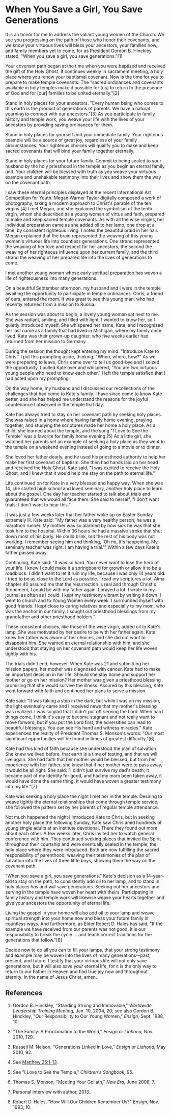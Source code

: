 # When You Save a Girl, You Save Generations

It is an honor for me to address the valiant young women of the Church. We see
you progressing on the path of those who honor their covenants, and we know
your virtuous lives will bless your ancestors, your families now, and family
members yet to come, for as President Gordon B. Hinckley stated, "When you
save a girl, you save generations."[1]

Your covenant path began at the time when you were baptized and received the
gift of the Holy Ghost. It continues weekly in sacrament meeting, a holy place
where you renew your baptismal covenant. Now is the time for you to prepare to
make temple covenants. The "sacred ordinances and covenants available in holy
temples make it possible for [us] to return to the presence of God and for
[our] families to be united eternally."[2]

Stand in holy places for your ancestors. "Every human being who comes to this
earth is the product of generations of parents. We have a natural yearning to
connect with our ancestors."[3] As you participate in family history and
temple work, you weave your life with the lives of your ancestors by providing
saving ordinances for them.

Stand in holy places for yourself and your immediate family. Your righteous
example will be a source of great joy, regardless of your family
circumstances. Your righteous choices will qualify you to make and keep sacred
covenants that will bind your family together eternally.

Stand in holy places for your future family. Commit to being sealed to your
husband by the holy priesthood in the temple as you begin an eternal family
unit. Your children will be blessed with truth as you weave your virtuous
example and unshakable testimony into their lives and show them the way on the
covenant path.

I saw these eternal principles displayed at the recent International Art
Competition for Youth. Megan Warner Taylor digitally composed a work of
photography, taking a modern approach to Christ's parable of the ten
virgins.[4] I met Megan, and she explained the symbolism of the tenth virgin,
whom she described as a young woman of virtue and faith, prepared to make and
keep sacred temple covenants. As with all the wise virgins, her individual
preparation came as she added oil to her lamp, one drop at a time, by
consistent righteous living. I noted the beautiful braid in her hair. Megan
explained that the braid represented the weaving of this young woman's
virtuous life into countless generations. One strand represented the weaving
of her love and respect for her ancestors, the second the weaving of her
righteous influence upon her current family, and the third strand the weaving
of her prepared life into the lives of generations to come.

I met another young woman whose early spiritual preparation has woven a life
of righteousness into many generations.

On a beautiful September afternoon, my husband and I were in the temple
awaiting the opportunity to participate in temple ordinances. Chris, a friend
of ours, entered the room. It was great to see this young man, who had
recently returned from a mission to Russia.

As the session was about to begin, a lovely young woman sat next to me. She
was radiant, smiling, and filled with light. I wanted to know her, so I
quietly introduced myself. She whispered her name, Kate, and I recognized her
last name as a family that had lived in Michigan, where my family once lived.
Kate was their grown-up daughter, who five weeks earlier had returned from her
mission to Germany.

During the session the thought kept entering my mind: "Introduce Kate to
Chris." I put this prompting aside, thinking, "When, where, how?" As we were
preparing to leave, Chris came over to tell us good-bye and I seized the
opportunity. I pulled Kate over and whispered, "You are two virtuous young
people who need to know each other." I left the temple satisfied that I had
acted upon my prompting.

On the way home, my husband and I discussed our recollections of the
challenges that had come to Kate's family. I have since come to know Kate
better, and she has helped me understand the reasons for the joyful
countenance I observed in the temple that day.

Kate has always tried to stay on her covenant path by seeking holy places. She
was raised in a home where having family home evening, praying together, and
studying the scriptures made her home a holy place. As a child, she learned
about the temple, and the song "I Love to See the Temple" was a favorite for
family home evening.[5] As a little girl, she watched her parents set an
example of seeking a holy place as they went to the temple on a weekend
evening instead of going to a movie or to dinner.

She loved her father dearly, and he used his priesthood authority to help her
make her first covenant of baptism. She then had hands laid on her head and
received the Holy Ghost. Kate said, "I was excited to receive the Holy Ghost,
and I knew that it would help me stay on the path to eternal life."

Life continued on for Kate in a very blessed and happy way. When she was 14,
she started high school and loved seminary, another holy place to learn about
the gospel. One day her teacher started to talk about trials and guaranteed
that we would all face them. She said to herself, "I don't want trials; I
don't want to hear this."

It was just a few weeks later that her father woke up on Easter Sunday
extremely ill. Kate said: "My father was a very healthy person; he was a
marathon runner. My mother was so alarmed by how sick he was that she took him
to the hospital. Within 36 hours he had a massive stroke that shut down most
of his body. He could blink, but the rest of his body was not working. I
remember seeing him and thinking, 'Oh no, it's happening. My seminary teacher
was right. I am having a trial.'" Within a few days Kate's father passed away.

Continuing, Kate said: "It was so hard. You never want to lose the hero of
your life. I knew I could make it a springboard for growth or allow it to be a
roadblock. I didn't want to let it ruin my life, because I was only 14 years
old. I tried to be as close to the Lord as possible. I read my scriptures a
lot. Alma chapter 40 assured me that the resurrection is real and through
Christ's Atonement, I could be with my father again. I prayed a lot. I wrote
in my journal as often as I could. I kept my testimony vibrant by writing it
down. I went to church and to Young Women every week. I surrounded myself with
good friends. I kept close to caring relatives and especially to my mom, who
was the anchor in our family. I sought out priesthood blessings from my
grandfather and other priesthood holders."

These consistent choices, like those of the wise virgin, added oil to Kate's
lamp. She was motivated by her desire to be with her father again. Kate knew
her father was aware of her choices, and she did not want to disappoint him.
She wanted an eternal relationship with him, and she understood that staying
on her covenant path would keep her life woven tightly with his.

The trials didn't end, however. When Kate was 21 and submitting her mission
papers, her mother was diagnosed with cancer. Kate had to make an important
decision in her life. Should she stay home and support her mother or go on her
mission? Her mother was given a priesthood blessing promising that she would
survive the illness. Assured by this blessing, Kate went forward with faith
and continued her plans to serve a mission.

Kate said: "It was taking a step in the dark, but while I was on my mission,
the light eventually came and I received news that my mother's blessing was
realized. I was so glad that I didn't put off serving the Lord. When hard
things come, I think it's easy to become stagnant and not really want to move
forward, but if you put the Lord first, the adversities can lead to beautiful
blessings. You can see His hand and witness miracles." Kate experienced the
reality of President Thomas S. Monson's words: "Our most significant
opportunities will be found in times of greatest difficulty."[6]

Kate had this kind of faith because she understood the plan of salvation. She
knew we lived before, that earth is a time of testing, and that we will live
again. She had faith that her mother would be blessed, but from her experience
with her father, she knew that if her mother were to pass away, it would be
all right. She said: "I didn't just survive my dad's death; it became part of
my identity for good, and had my mom been taken away, it would have done the
same thing. It would have woven a greater testimony into my life."[7]

Kate was seeking a holy place the night I met her in the temple. Desiring to
weave tightly the eternal relationships that come through temple service, she
followed the pattern set by her parents of regular temple attendance.

Not much happened the night I introduced Kate to Chris, but in seeking another
holy place the following Sunday, Kate saw Chris amid hundreds of young single
adults at an institute devotional. There they found out more about each other.
A few weeks later, Chris invited her to watch general conference with him.
They continued seeking places that invited the Spirit throughout their
courtship and were eventually sealed in the temple, the holy place where they
were introduced. Both are now fulfilling the sacred responsibility of
parenthood, weaving their testimonies of the plan of salvation into the lives
of three little boys, showing them the way on the covenant path.

"When you save a girl, you save generations." Kate's decision as a 14-year-old
to stay on the path, to consistently add oil to her lamp, and to stand in holy
places _has_ and _will_ save generations. Seeking out her ancestors and
serving in the temple have woven her heart with theirs. Participating in
family history and temple work will likewise weave your hearts together and
give your ancestors the opportunity of eternal life.

Living the gospel in your home will also add oil to your lamp and weave
spiritual strength into your home now and bless your future family in
countless ways. And furthermore, as Elder Robert D. Hales has said, "If the
example we have received from our parents was not good, it is our
responsibility to break the cycle ... and teach correct traditions for the
generations that follow."[8]

Decide now to do all you can to fill your lamps, that your strong testimony
and example may be woven into the lives of many generations--past, present,
and future. I testify that your virtuous life will not only save generations,
but it will also save _your_ eternal life, for it is the only way to return to
our Father in Heaven and find true joy now and throughout eternity. In the
name of Jesus Christ, amen.

## References

  1. Gordon B. Hinckley, "Standing Strong and Immovable," _Worldwide Leadership Training Meeting,_ Jan. 10, 2004, 20; see also Gordon B. Hinckley, "Our Responsibility to Our Young Women," _Ensign,_ Sept. 1988, 10.

  2. "The Family: A Proclamation to the World," _Ensign_ or _Liahona,_ Nov. 2010, 129.

  3. Russell M. Nelson, "Generations Linked in Love," _Ensign_ or _Liahona,_ May 2010, 92.

  4. See [Matthew 25:1-13](https://www.lds.org/scriptures/nt/matt/25.1-13?lang=eng#0).

  5. See "I Love to See the Temple," _Children's Songbook,_ 95.

  6. Thomas S. Monson, "Meeting Your Goliath," _New Era,_ June 2008, 7.

  7. Personal interview with author, 2013.

  8. Robert D. Hales, "How Will Our Children Remember Us?" _Ensign,_ Nov. 1993, 10.

